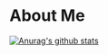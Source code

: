 # About Me

[![Anurag's github stats](https://github-readme-stats.vercel.app/api?username=HarshitChhipa&show_icons=true&include_all_commits=true&show_owner=true&bg_color=DBE6F6,C5796D)](https://github.com/anuraghazra/github-readme-stats)
